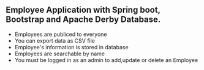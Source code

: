 
Employee Application with Spring boot, Bootstrap and Apache Derby Database.
----------------------------------------------------------------------------

<ul class="button-list">
  <li>Employees are publiced to everyone</li>
  <li>You can export data as CSV file</li>
  <li>Employee's information is stored in database</li>
  <li>Employees are searchable by name</li>
  <li>You must be logged in as an admin to add,update or delete an Employee</li>

</ul>
